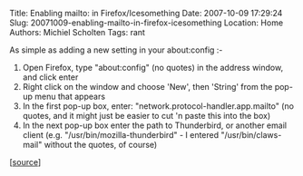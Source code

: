 Title: Enabling mailto: in Firefox/Icesomething
Date: 2007-10-09 17:29:24
Slug: 20071009-enabling-mailto-in-firefox-icesomething
Location: Home
Authors: Michiel Scholten
Tags: rant

<p>As simple as adding a new setting in your about:config :-</p>

<ol>
<li>Open Firefox, type "about:config" (no quotes) in the address window, and click enter</li>
<li>Right click on the window and choose 'New', then 'String' from the pop-up menu that appears</li>
<li>In the first pop-up box, enter: "network.protocol-handler.app.mailto" (no quotes, and it might just be easier to cut 'n paste this into the box)</li>
<li>In the next pop-up box enter the path to Thunderbird, or another email client (e.g. "/usr/bin/mozilla-thunderbird" - I entered "/usr/bin/claws-mail" without the quotes, of course)</li>
</ol>

<p>[<a href="http://www.cinlug.org/node/325">source</a>]</p>